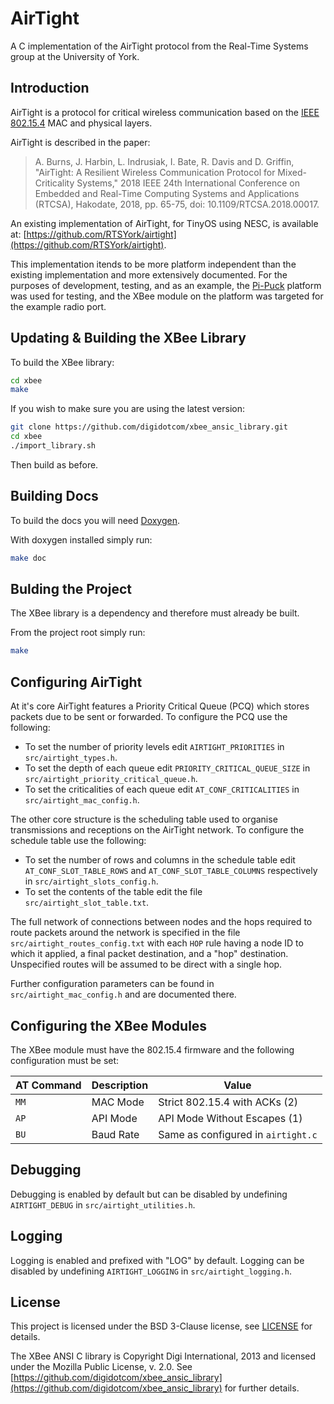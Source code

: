 # AirTight

A C implementation of the AirTight protocol from the Real-Time Systems group at the University of York.

## Introduction

AirTight is a protocol for critical wireless communication based on the [IEEE 802.15.4](https://en.wikipedia.org/wiki/IEEE_802.15.4) MAC and physical layers.

AirTight is described in the paper:
> A. Burns, J. Harbin, L. Indrusiak, I. Bate, R. Davis and D. Griffin, "AirTight: A Resilient Wireless Communication Protocol for Mixed-Criticality Systems," 2018 IEEE 24th International Conference on Embedded and Real-Time Computing Systems and Applications (RTCSA), Hakodate, 2018, pp. 65-75, doi: 10.1109/RTCSA.2018.00017.

An existing implementation of AirTight, for TinyOS using NESC, is available at: [https://github.com/RTSYork/airtight](https://github.com/RTSYork/airtight).

This implementation itends to be more platform independent than the existing implementation and more extensively documented. For the purposes of development, testing, and as an example, the [Pi-Puck](https://www.york.ac.uk/robot-lab/pi-puck/) platform was used for testing, and the XBee module on the platform was targeted for the example radio port.

## Updating & Building the XBee Library

To build the XBee library:

```sh
cd xbee
make
```

If you wish to make sure you are using the latest version:

```sh
git clone https://github.com/digidotcom/xbee_ansic_library.git
cd xbee
./import_library.sh
```

Then build as before.

## Building Docs

To build the docs you will need [Doxygen](https://www.doxygen.nl/index.html).

With doxygen installed simply run:

```sh
make doc
```

## Bulding the Project

The XBee library is a dependency and therefore must already be built.

From the project root simply run:

```sh
make
```

## Configuring AirTight

At it's core AirTight features a Priority Critical Queue (PCQ) which stores packets due to be sent or forwarded. To configure the PCQ use the following:
- To set the number of priority levels edit `AIRTIGHT_PRIORITIES` in `src/airtight_types.h`.
- To set the depth of each queue edit `PRIORITY_CRITICAL_QUEUE_SIZE` in `src/airtight_priority_critical_queue.h`.
- To set the criticalities of each queue edit `AT_CONF_CRITICALITIES` in `src/airtight_mac_config.h`.

The other core structure is the scheduling table used to organise transmissions and receptions on the AirTight network. To configure the schedule table use the following:
- To set the number of rows and columns in the schedule table edit `AT_CONF_SLOT_TABLE_ROWS` and `AT_CONF_SLOT_TABLE_COLUMNS` respectively in `src/airtight_slots_config.h`.
- To set the contents of the table edit the file `src/airtight_slot_table.txt`.

The full network of connections between nodes and the hops required to route packets around the network is specified in the file `src/airtight_routes_config.txt` with each `HOP` rule having a node ID to which it applied, a final packet destination, and a "hop" destination. Unspecified routes will be assumed to be direct with a single hop.

Further configuration parameters can be found in `src/airtight_mac_config.h` and are documented there.

## Configuring the XBee Modules

The XBee module must have the 802.15.4 firmware and the following configuration must be set:

| AT Command | Description | Value                              |
| ---------- | ----------- | ---------------------------------- |
| `MM`       | MAC Mode    | Strict 802.15.4 with ACKs (2)      |
| `AP`       | API Mode    | API Mode Without Escapes (1)       |
| `BU`       | Baud Rate   | Same as configured in `airtight.c` |

## Debugging

Debugging is enabled by default but can be disabled by undefining `AIRTIGHT_DEBUG` in `src/airtight_utilities.h`.

## Logging

Logging is enabled and prefixed with "LOG" by default. Logging can be disabled by undefining `AIRTIGHT_LOGGING` in `src/airtight_logging.h`.

## License

This project is licensed under the BSD 3-Clause license, see [LICENSE](LICENSE) for details.

The XBee ANSI C library is Copyright Digi International, 2013 and licensed under the Mozilla Public License, v. 2.0. See [https://github.com/digidotcom/xbee_ansic_library](https://github.com/digidotcom/xbee_ansic_library) for further details.
